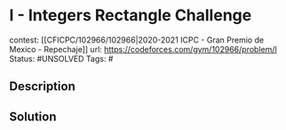 # I - Integers Rectangle Challenge

contest: [[CFICPC/102966/102966|2020-2021 ICPC - Gran Premio de Mexico - Repechaje]]
url: https://codeforces.com/gym/102966/problem/I
Status: #UNSOLVED
Tags: #

## Description

## Solution

